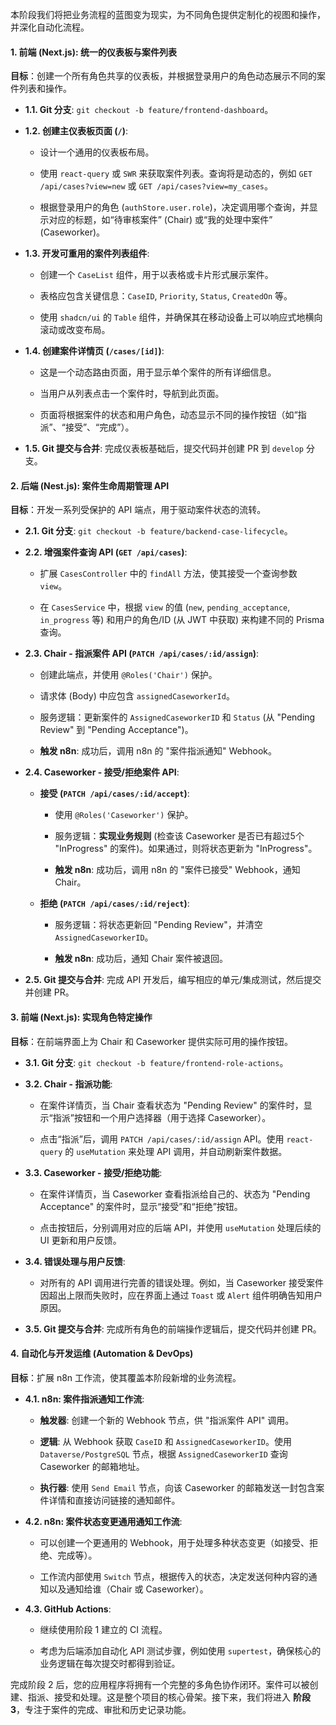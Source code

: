本阶段我们将把业务流程的蓝图变为现实，为不同角色提供定制化的视图和操作，并深化自动化流程。

#### **1. 前端 (Next.js): 统一的仪表板与案件列表**

**目标**：创建一个所有角色共享的仪表板，并根据登录用户的角色动态展示不同的案件列表和操作。

- **1.1. Git 分支**: `git checkout -b feature/frontend-dashboard`。
    
- **1.2. 创建主仪表板页面 (`/`)**:
    
    - 设计一个通用的仪表板布局。
        
    - 使用 `react-query` 或 `SWR` 来获取案件列表。查询将是动态的，例如 `GET /api/cases?view=new` 或 `GET /api/cases?view=my_cases`。
        
    - 根据登录用户的角色 (`authStore.user.role`)，决定调用哪个查询，并显示对应的标题，如“待审核案件” (Chair) 或“我的处理中案件” (Caseworker)。
        
- **1.3. 开发可重用的案件列表组件**:
    
    - 创建一个 `CaseList` 组件，用于以表格或卡片形式展示案件。
        
    - 表格应包含关键信息：`CaseID`, `Priority`, `Status`, `CreatedOn` 等。
        
    - 使用 `shadcn/ui` 的 `Table` 组件，并确保其在移动设备上可以响应式地横向滚动或改变布局。
        
- **1.4. 创建案件详情页 (`/cases/[id]`)**:
    
    - 这是一个动态路由页面，用于显示单个案件的所有详细信息。
        
    - 当用户从列表点击一个案件时，导航到此页面。
        
    - 页面将根据案件的状态和用户角色，动态显示不同的操作按钮（如“指派”、“接受”、“完成”）。
        
- **1.5. Git 提交与合并**: 完成仪表板基础后，提交代码并创建 PR 到 `develop` 分支。
    

#### **2. 后端 (Nest.js): 案件生命周期管理 API**

**目标**：开发一系列受保护的 API 端点，用于驱动案件状态的流转。

- **2.1. Git 分支**: `git checkout -b feature/backend-case-lifecycle`。
    
- **2.2. 增强案件查询 API (`GET /api/cases`)**:
    
    - 扩展 `CasesController` 中的 `findAll` 方法，使其接受一个查询参数 `view`。
        
    - 在 `CasesService` 中，根据 `view` 的值 (`new`, `pending_acceptance`, `in_progress` 等) 和用户的角色/ID (从 JWT 中获取) 来构建不同的 Prisma 查询。
        
- **2.3. Chair - 指派案件 API (`PATCH /api/cases/:id/assign`)**:
    
    - 创建此端点，并使用 `@Roles('Chair')` 保护。
        
    - 请求体 (Body) 中应包含 `assignedCaseworkerId`。
        
    - 服务逻辑：更新案件的 `AssignedCaseworkerID` 和 `Status` (从 "Pending Review" 到 "Pending Acceptance")。
        
    - **触发 n8n**: 成功后，调用 n8n 的 "案件指派通知" Webhook。
        
- **2.4. Caseworker - 接受/拒绝案件 API**:
    
    - **接受 (`PATCH /api/cases/:id/accept`)**:
        
        - 使用 `@Roles('Caseworker')` 保护。
            
        - 服务逻辑：**实现业务规则** (检查该 Caseworker 是否已有超过5个 "InProgress" 的案件)。如果通过，则将状态更新为 "InProgress"。
            
        - **触发 n8n**: 成功后，调用 n8n 的 "案件已接受" Webhook，通知 Chair。
            
    - **拒绝 (`PATCH /api/cases/:id/reject`)**:
        
        - 服务逻辑：将状态更新回 "Pending Review"，并清空 `AssignedCaseworkerID`。
            
        - **触发 n8n**: 成功后，通知 Chair 案件被退回。
            
- **2.5. Git 提交与合并**: 完成 API 开发后，编写相应的单元/集成测试，然后提交并创建 PR。
    

#### **3. 前端 (Next.js): 实现角色特定操作**

**目标**：在前端界面上为 Chair 和 Caseworker 提供实际可用的操作按钮。

- **3.1. Git 分支**: `git checkout -b feature/frontend-role-actions`。
    
- **3.2. Chair - 指派功能**:
    
    - 在案件详情页，当 Chair 查看状态为 "Pending Review" 的案件时，显示“指派”按钮和一个用户选择器（用于选择 Caseworker）。
        
    - 点击“指派”后，调用 `PATCH /api/cases/:id/assign` API。使用 `react-query` 的 `useMutation` 来处理 API 调用，并自动刷新案件数据。
        
- **3.3. Caseworker - 接受/拒绝功能**:
    
    - 在案件详情页，当 Caseworker 查看指派给自己的、状态为 "Pending Acceptance" 的案件时，显示“接受”和“拒绝”按钮。
        
    - 点击按钮后，分别调用对应的后端 API，并使用 `useMutation` 处理后续的 UI 更新和用户反馈。
        
- **3.4. 错误处理与用户反馈**:
    
    - 对所有的 API 调用进行完善的错误处理。例如，当 Caseworker 接受案件因超出上限而失败时，应在界面上通过 `Toast` 或 `Alert` 组件明确告知用户原因。
        
- **3.5. Git 提交与合并**: 完成所有角色的前端操作逻辑后，提交代码并创建 PR。
    

#### **4. 自动化与开发运维 (Automation & DevOps)**

**目标**：扩展 n8n 工作流，使其覆盖本阶段新增的业务流程。

- **4.1. n8n: 案件指派通知工作流**:
    
    - **触发器**: 创建一个新的 Webhook 节点，供 "指派案件 API" 调用。
        
    - **逻辑**: 从 Webhook 获取 `CaseID` 和 `AssignedCaseworkerID`。使用 `Dataverse/PostgreSQL` 节点，根据 `AssignedCaseworkerID` 查询 Caseworker 的邮箱地址。
        
    - **执行器**: 使用 `Send Email` 节点，向该 Caseworker 的邮箱发送一封包含案件详情和直接访问链接的通知邮件。
        
- **4.2. n8n: 案件状态变更通用通知工作流**:
    
    - 可以创建一个更通用的 Webhook，用于处理多种状态变更（如接受、拒绝、完成等）。
        
    - 工作流内部使用 `Switch` 节点，根据传入的状态，决定发送何种内容的通知以及通知给谁（Chair 或 Caseworker）。
        
- **4.3. GitHub Actions**:
    
    - 继续使用阶段 1 建立的 CI 流程。
        
    - 考虑为后端添加自动化 API 测试步骤，例如使用 `supertest`，确保核心的业务逻辑在每次提交时都得到验证。
        

完成阶段 2 后，您的应用程序将拥有一个完整的多角色协作闭环。案件可以被创建、指派、接受和处理。这是整个项目的核心骨架。接下来，我们将进入 **阶段 3**，专注于案件的完成、审批和历史记录功能。